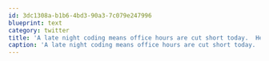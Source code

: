 ```yaml
---
id: 3dc1308a-b1b6-4bd3-90a3-7c079e247996
blueprint: text
category: twitter
title: 'A late night coding means office hours are cut short today.  Heading to docs now for some 1516-inspired creativity.'
caption: 'A late night coding means office hours are cut short today.  Heading to docs now for some 1516-inspired creativity.'
---
```


